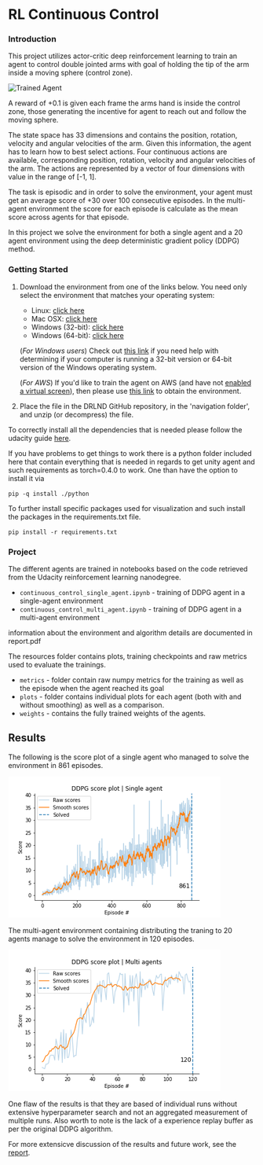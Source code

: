 [//]: # (Image References)

[image1]: https://camo.githubusercontent.com/7ad5cdff66f7229c4e9822882b3c8e57960dca4e/68747470733a2f2f73332e616d617a6f6e6177732e636f6d2f766964656f2e756461636974792d646174612e636f6d2f746f706865722f323031382f4a756e652f35623165613737385f726561636865722f726561636865722e676966 "Trained Agent"

# RL Continuous Control

### Introduction

This project utilizes actor-critic deep reinforcement learning to train an agent to control double jointed arms with
goal of holding the tip of the arm inside a moving sphere (control zone).

![Trained Agent][image1]

A reward of +0.1 is given each frame the arms hand is inside the control zone, those generating the incentive for agent
to reach out and follow the moving sphere.

The state space has 33 dimensions and contains the position, rotation, velocity and angular velocities of the arm.
Given this information, the agent has to learn how to best select actions. Four continuous actions are available, 
corresponding position, rotation, velocity and angular velocities of the arm. The actions are represented by a vector
of four dimensions with value in the range of [-1, 1].

The task is episodic and in order to solve the environment, your agent must get an average score of +30 over 100 
consecutive episodes.
In the multi-agent environment the score for each episode is calculate as the mean score across agents for that 
episode.

In this project we solve the environment for both a single agent and a 20 agent environment using the deep deterministic
gradient policy (DDPG) method.

### Getting Started

1. Download the environment from one of the links below.  You need only select the environment that matches your operating system:
    - Linux: [click here](https://s3-us-west-1.amazonaws.com/udacity-drlnd/P1/Banana/Banana_Linux.zip)
    - Mac OSX: [click here](https://s3-us-west-1.amazonaws.com/udacity-drlnd/P1/Banana/Banana.app.zip)
    - Windows (32-bit): [click here](https://s3-us-west-1.amazonaws.com/udacity-drlnd/P1/Banana/Banana_Windows_x86.zip)
    - Windows (64-bit): [click here](https://s3-us-west-1.amazonaws.com/udacity-drlnd/P1/Banana/Banana_Windows_x86_64.zip)
    
    (_For Windows users_) Check out [this link](https://support.microsoft.com/en-us/help/827218/how-to-determine-whether-a-computer-is-running-a-32-bit-version-or-64) if you need help with determining if your computer is running a 32-bit version or 64-bit version of the Windows operating system.

    (_For AWS_) If you'd like to train the agent on AWS (and have not [enabled a virtual screen](https://github.com/Unity-Technologies/ml-agents/blob/master/docs/Training-on-Amazon-Web-Service.md)), then please use [this link](https://s3-us-west-1.amazonaws.com/udacity-drlnd/P1/Banana/Banana_Linux_NoVis.zip) to obtain the environment.

2. Place the file in the DRLND GitHub repository, in the 'navigation folder', and unzip (or decompress) the file. 

To correctly install all the dependencies that is needed please follow the udacity guide [here](https://github.com/udacity/deep-reinforcement-learning#dependencies).

If you have problems to get things to work there is a python folder included here that contain everything that is needed
in regards to get unity agent and such requirements as torch=0.4.0 to work. One than have the option to install it via
```
pip -q install ./python
```

To further install specific packages used for visualization and such install the packages in the requirements.txt file.
```
pip install -r requirements.txt
```

### Project

The different agents are trained in notebooks based on the code retrieved from the Udacity reinforcement learning nanodegree.

* `continuous_control_single_agent.ipynb` - training of DDPG agent in a single-agent environment
* `continuous_control_multi_agent.ipynb` - training of DDPG agent in a multi-agent environment

information about the environment and algorithm details are documented in report.pdf


The resources folder contains plots, training checkpoints and raw metrics used to evaluate the trainings.
* `metrics` - folder contain raw numpy metrics for the training as well as the episode when the agent reached its goal
* `plots` - folder contains individual plots for each agent (both with and without smoothing) as well as a comparison.
* `weights` - contains the fully trained weights of the agents.

## Results

The following is the score plot of a single agent who managed to solve the environment in 861 episodes.

![Alt text](resources/plots/single_control_plot.png "Title")

The multi-agent environment containing distributing the traning to 20 agents manage to solve the environment in 120 episodes.

![Alt text](resources/plots/countinous_control_score_plot.png "Title")

One flaw of the results is that they are based of individual runs without extensive hyperparameter search and not an 
aggregated measurement of multiple runs. Also worth to note is the lack of a experience replay buffer as per the
 original DDPG algorithm. 


For more extensicve discussion of the results and future work, see the [report](report.pdf).